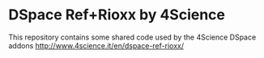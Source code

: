 # DSpace Ref+Rioxx by 4Science
This repository contains some shared code used by the 4Science DSpace addons
http://www.4science.it/en/dspace-ref-rioxx/
